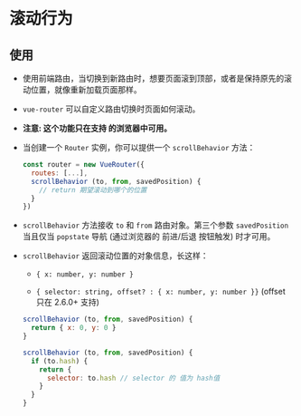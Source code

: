 # 滚动行为

## 使用

  - 使用前端路由，当切换到新路由时，想要页面滚到顶部，或者是保持原先的滚动位置，就像重新加载页面那样。

  - `vue-router` 可以自定义路由切换时页面如何滚动。

  - **注意: 这个功能只在支持  的浏览器中可用。**

  - 当创建一个 `Router` 实例，你可以提供一个 `scrollBehavior` 方法：

    ```javascript
    const router = new VueRouter({
      routes: [...],
      scrollBehavior (to, from, savedPosition) {
        // return 期望滚动到哪个的位置
      }
    })
    ```

  - `scrollBehavior` 方法接收 `to` 和 `from` 路由对象。第三个参数 `savedPosition` 当且仅当 `popstate` 导航 (通过浏览器的 前进/后退 按钮触发) 时才可用。

  - `scrollBehavior` 返回滚动位置的对象信息，长这样：

      - `{ x: number, y: number }`

      - `{ selector: string, offset? : { x: number, y: number }}` (offset 只在 2.6.0+ 支持)

    ```javascript
    scrollBehavior (to, from, savedPosition) {
      return { x: 0, y: 0 }
    }
    ```

    ```javascript
    scrollBehavior (to, from, savedPosition) {
      if (to.hash) {
        return {
          selector: to.hash // selector 的 值为 hash值
        }
      }
    }
    ```
